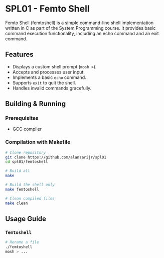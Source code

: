# SPL01 - Femto Shell

Femto Shell (femtoshell) is a simple command-line shell implementation written in C as part of the System Programming course. It provides basic command execution functionality, including an echo command and an exit command.

## **Features**  
- Displays a custom shell prompt (`mosh >`).  
- Accepts and processes user input.  
- Implements a basic `echo` command.  
- Supports `exit` to quit the shell.  
- Handles invalid commands gracefully.  


## Building & Running

### Prerequisites
- GCC compiler

### Compilation with Makefile
```bash
# Clone repository
git clone https://github.com/alansarijr/spl01
cd spl01/femtoshell

# Build all
make

# Build the shell only
make femtoshell

# Clean compiled files
make clean
```

## Usage Guide

### `femtoshell`
```bash
# Rename a file
./femtoshell
mosh > ...
```
